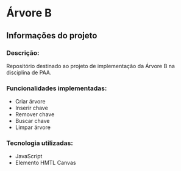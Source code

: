 # Árvore B

## Informações do projeto

### Descrição:
Repositório destinado ao projeto de implementação da Árvore B na disciplina de PAA.

### Funcionalidades implementadas:
  * Criar árvore
  * Inserir chave
  * Remover chave
  * Buscar chave
  * Limpar árvore

### Tecnologia utilizadas:
  * JavaScript
  * Elemento HMTL Canvas